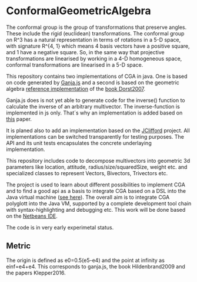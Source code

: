 # ConformalGeometricAlgebra

The conformal group is the group of transformations that preserve angles. These include the rigid (euclidean) transformations. The conformal group on R^3 has a natural representation in terms of rotations in a 5-D space, with signature R^{4, 1} which means 4 basis vectors have a positive square, and 1 have a negative square. So, in the same way that projective transformations are linearised by working in a 4-D homogeneous space, conformal transformations are linearised in a 5-D space.

This repository contains two implementations of CGA in java. One is based on code generated by [Ganja.js](https://github.com/enkimute/ganja.js) and a second is based on the geometric algebra [reference implementation](https://geometricalgebra.org/reference_impl.html) of the [book Dorst2007](https://geometricalgebra.org/index.html). 

Ganja.js does is not yet able to generate code for the inverse() function to calculate the inverse of an arbitrary multivector. The inverse-function is implemented in js only. That´s why an implementation is added based on [this](http://repository.essex.ac.uk/17282/1/TechReport_CES-534.pdf) paper.

It is planed also to add an implementation based on the [JClifford](http://jvclifford.sourceforge.net/) project. All implementations can be switched transparently for testing purposes. The API and its unit tests encapsulates the concrete underlaying implementation.

This repository includes code to decompose multivectors into geometric 3d parameters like location, attitude, radius/size/squaredSize, weight etc. and specialized classes to represent Vectors, Bivectors, Trivectors etc.

The project is used to learn about different possibilities to implement CGA and to find a good api as a basis to integrate CGA based on a DSL into the Java virtual machine ([see here](https://github.com/MobMonRob/DSL4GeometricAlgebra)). The overall aim is to integrate CGA polyglott into the Java VM, supported by a complete development tool chain with syntax-highlighting and debugging etc. This work will be done based on the [Netbeans IDE](https://netbeans.apache.org/).

The code is in very early experimetal status.

## Metric

The origin is defined as e0=0.5(e5-e4) and the point at infinity as einf=e4+e4. This corresponds to ganja.js, the book Hildenbrand2009 and the papers Klepper2016.
